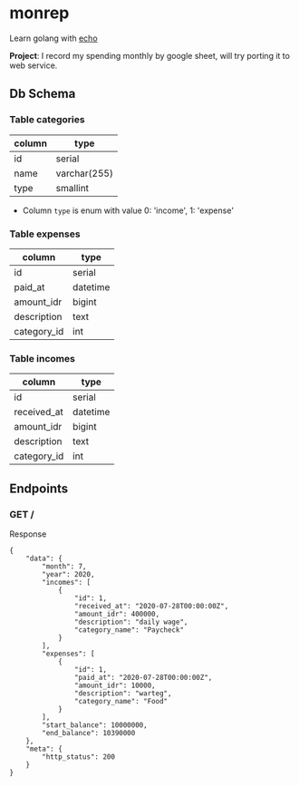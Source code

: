 # monrep

Learn golang with [echo](https://github.com/labstack/echo)

**Project**: I record my spending monthly by google sheet, will try porting it to web service.

## Db Schema

### Table categories

| column | type         |
|--------|--------------|
| id     | serial       |
| name   | varchar(255) |
| type   | smallint     |

- Column `type` is enum with value 0: 'income', 1: 'expense'

### Table expenses

| column      | type     |
|-------------|----------|
| id          | serial   |
| paid_at     | datetime |
| amount_idr  | bigint   |
| description | text     |
| category_id | int      |

### Table incomes

| column      | type     |
|-------------|----------|
| id          | serial   |
| received_at | datetime |
| amount_idr  | bigint   |
| description | text     |
| category_id | int      |

## Endpoints

### GET /

Response
```
{
    "data": {
        "month": 7,
        "year": 2020,
        "incomes": [
            {
                "id": 1,
                "received_at": "2020-07-28T00:00:00Z",
                "amount_idr": 400000,
                "description": "daily wage",
                "category_name": "Paycheck"
            }
        ],
        "expenses": [
            {
                "id": 1,
                "paid_at": "2020-07-28T00:00:00Z",
                "amount_idr": 10000,
                "description": "warteg",
                "category_name": "Food"
            }
        ],
        "start_balance": 10000000,
        "end_balance": 10390000
    },
    "meta": {
        "http_status": 200
    }
}
```
